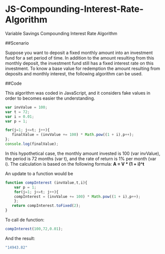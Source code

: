 # JS-Compounding-Interest-Rate-Algorithm
Variable Savings Compounding Interest Rate Algorithm

##Scenario

Suppose you want to deposit a fixed monthly amount into an investment fund for a set period of time.
In addition to the amount resulting from this monthly deposit, the investment fund still has a fixed interest rate on this investment.
To know a base value for redemption the amount resulting from deposits and monthly interest, the following algorithm can be used.

##Code

This algorithm was coded in JavaScript, and it considers fake values in order to becomes easier the understanding.

```javascript
var invValue = 100;
var t = 72;
var i = 0.01;
var p = 1;

for(j=1; j<=t; j++){
   finalValue = (invValue += 100) * Math.pow((1 + i),p++);
};
console.log(finalValue);
```
In this hypothetical case, the monthly amount invested is 100 (var invValue), the period is 72 months (var t), and the rate of return is 1% per month (var i).
The calculation is based on the following formula: **A = V * (1 + i)^t**

An update to a function would be
```javascript
function compInterest (invValue,t,i){
	var p = 1;
	for(j=1; j<=t; j++){
   	compInterest = (invValue += 100) * Math.pow((1 + i),p++);
	};
   return compInterest.toFixed(2);
}
```
To call de function: 
```javascript
compInterest(100,72,0.01);
```
And the result:
```javascript
"14943.82"
```
